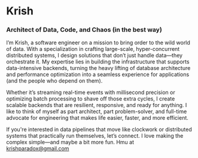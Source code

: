 # Krish
### Architect of Data, Code, and Chaos (in the best way)

I’m Krish, a software engineer on a mission to bring order to the wild world of data. With a specialization in crafting large-scale, hyper-concurrent distributed systems, I design solutions that don’t just handle data—they orchestrate it. My expertise lies in building the infrastructure that supports data-intensive backends, turning the heavy lifting of database architecture and performance optimization into a seamless experience for applications (and the people who depend on them).

Whether it’s streaming real-time events with millisecond precision or optimizing batch processing to shave off those extra cycles, I create scalable backends that are resilient, responsive, and ready for anything. I like to think of myself as part architect, part problem-solver, and full-time advocate for engineering that makes life easier, faster, and more efficient.

If you're interested in data pipelines that move like clockwork or distributed systems that practically run themselves, let’s connect. I love making the complex simple—and maybe a bit more fun. Hmu at krishparadox@gmail.com
